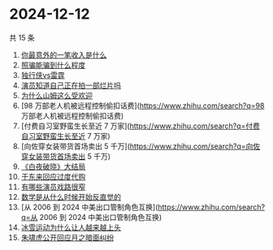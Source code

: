 # 2024-12-12

共 15 条

<!-- BEGIN ZHIHUSEARCH -->
<!-- 最后更新时间 Thu Dec 12 2024 14:12:07 GMT+0800 (China Standard Time) -->
1. [你最意外的一笔收入是什么](https://www.zhihu.com/search?q=你最意外的一笔收入是什么)
1. [照骗能骗到什么程度](https://www.zhihu.com/search?q=照骗能骗到什么程度)
1. [独行侠vs雷霆](https://www.zhihu.com/search?q=独行侠vs雷霆)
1. [演员知道自己正在拍一部烂片吗](https://www.zhihu.com/search?q=演员知道自己正在拍一部烂片吗)
1. [为什么山姆这么受欢迎](https://www.zhihu.com/search?q=为什么山姆这么受欢迎)
1. [98 万部老人机被远程控制偷扣话费](https://www.zhihu.com/search?q=98 万部老人机被远程控制偷扣话费)
1. [付费自习室野蛮生长至近 7 万家](https://www.zhihu.com/search?q=付费自习室野蛮生长至近 7 万家)
1. [向佐穿女装带货首场卖出 5 千万](https://www.zhihu.com/search?q=向佐穿女装带货首场卖出 5 千万)
1. [《白夜破晓》大结局](https://www.zhihu.com/search?q=《白夜破晓》大结局)
1. [于东来回应过度代购](https://www.zhihu.com/search?q=于东来回应过度代购)
1. [有哪些演员戏路很窄](https://www.zhihu.com/search?q=有哪些演员戏路很窄)
1. [数学是从什么时候开始反直觉的](https://www.zhihu.com/search?q=数学是从什么时候开始反直觉的)
1. [从 2006 到 2024 中美出口管制角色互换](https://www.zhihu.com/search?q=从 2006 到 2024 中美出口管制角色互换)
1. [冰雪运动为什么让人越来越上头](https://www.zhihu.com/search?q=冰雪运动为什么让人越来越上头)
1. [朱啸虎公开回应月之暗面纠纷](https://www.zhihu.com/search?q=朱啸虎公开回应月之暗面纠纷)
<!-- END ZHIHUSEARCH -->
